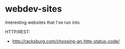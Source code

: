 # webdev-sites
Interesting websites that I've run into

HTTP/REST:

 * http://racksburg.com/choosing-an-http-status-code/
